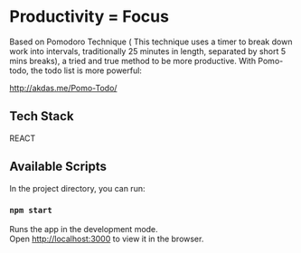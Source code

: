 # Productivity = Focus
Based on Pomodoro Technique ( This technique uses a timer to break down work into intervals, traditionally 25 minutes in length, separated by short 5 mins breaks), a tried and true method to be more productive.
With Pomo-todo, the todo list is more powerful:

http://akdas.me/Pomo-Todo/


## Tech Stack
REACT

## Available Scripts

In the project directory, you can run:

### `npm start`

Runs the app in the development mode.\
Open [http://localhost:3000](http://localhost:3000) to view it in the browser.
